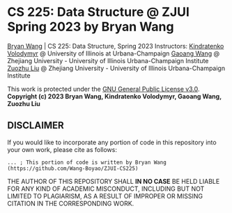 


# CS 225: Data Structure @ ZJUI Spring 2023 by Bryan Wang
[Bryan Wang](boyaow2@illinois.edu) | CS 225: Data Structure, Spring 2023
Instructors: 
[Kindratenko Volodymyr](kindrtnk@illinois.edu) @ University of Illinois at Urbana-Champaign
[Gaoang Wang](mailto:gaoangwang@intl.zju.edu.cn) @ Zhejiang University - University of Illinois Urbana-Champaign Institute
[Zuozhu Liu](mailto:zuozhuliu@intl.zju.edu.cn) @ Zhejiang University - University of Illinois Urbana-Champaign Institute

This work is protected under the [GNU General Public License v3.0](https://www.gnu.org/licenses/gpl-3.0.en.html).  
**Copyright (c) 2023 Bryan Wang, Kindratenko Volodymyr, Gaoang Wang, Zuozhu Liu**

## DISCLAIMER
If you would like to incorporate any portion of code in this repository into your own work, please cite as follows:

```
... ; This portion of code is written by Bryan Wang (https://github.com/Wang-Boyao/ZJUI-CS225)
```

THE AUTHOR OF THIS REPOSITORY SHALL **IN NO CASE** BE HELD LIABLE FOR ANY KIND OF ACADEMIC MISCONDUCT, INCLUDING BUT NOT LIMITED TO PLAGIARISM, AS A RESULT OF IMPROPER OR MISSING CITATION IN THE CORRESPONDING WORK.
